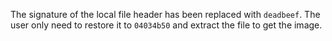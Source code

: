 The signature of the local file header has been replaced with `deadbeef`.
The user only need to restore it to `04034b50` and extract the file to get the image.
